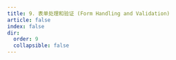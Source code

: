 ```yaml
---
title: 9. 表单处理和验证 (Form Handling and Validation)
article: false
index: false
dir:
  order: 9
  collapsible: false
---
```

